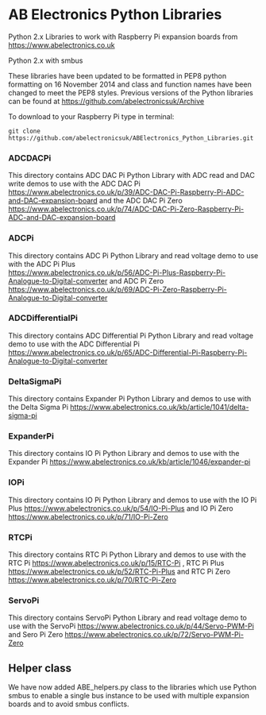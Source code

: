 AB Electronics Python Libraries
=====

Python 2.x Libraries to work with Raspberry Pi expansion boards from https://www.abelectronics.co.uk

Python 2.x with smbus

These libraries have been updated to be formatted in PEP8 python formatting on 16 November 2014 and class and function names have been changed to meet the PEP8 styles.  Previous versions of the Python libraries can be found at https://github.com/abelectronicsuk/Archive

To download to your Raspberry Pi type in terminal: 

```
git clone https://github.com/abelectronicsuk/ABElectronics_Python_Libraries.git
```
### ADCDACPi
This directory contains ADC DAC Pi Python Library with ADC read and DAC write demos to use with the ADC DAC Pi  
https://www.abelectronics.co.uk/p/39/ADC-DAC-Pi-Raspberry-Pi-ADC-and-DAC-expansion-board and the ADC DAC Pi Zero  
https://www.abelectronics.co.uk/p/74/ADC-DAC-Pi-Zero-Raspberry-Pi-ADC-and-DAC-expansion-board
### ADCPi 
This directory contains ADC Pi Python Library  and read voltage demo to use with the ADC Pi Plus  
https://www.abelectronics.co.uk/p/56/ADC-Pi-Plus-Raspberry-Pi-Analogue-to-Digital-converter and ADC Pi Zero https://www.abelectronics.co.uk/p/69/ADC-Pi-Zero-Raspberry-Pi-Analogue-to-Digital-converter
### ADCDifferentialPi 
This directory contains ADC Differential Pi Python Library and read voltage demo to use with the ADC Differential Pi  
https://www.abelectronics.co.uk/p/65/ADC-Differential-Pi-Raspberry-Pi-Analogue-to-Digital-converter
### DeltaSigmaPi
This directory contains Expander Pi Python Library and demos to use with the Delta Sigma Pi https://www.abelectronics.co.uk/kb/article/1041/delta-sigma-pi
### ExpanderPi
This directory contains IO Pi Python Library  and demos to use with the Expander Pi https://www.abelectronics.co.uk/kb/article/1046/expander-pi
### IOPi
This directory contains IO Pi Python Library  and demos to use with the IO Pi Plus https://www.abelectronics.co.uk/p/54/IO-Pi-Plus and IO Pi Zero https://www.abelectronics.co.uk/p/71/IO-Pi-Zero
### RTCPi
This directory contains RTC Pi Python Library and demos to use with the RTC Pi https://www.abelectronics.co.uk/p/15/RTC-Pi , RTC Pi Plus https://www.abelectronics.co.uk/p/52/RTC-Pi-Plus and RTC Pi Zero https://www.abelectronics.co.uk/p/70/RTC-Pi-Zero
### ServoPi
This directory contains ServoPi Python Library  and read voltage demo to use with the ServoPi https://www.abelectronics.co.uk/p/44/Servo-PWM-Pi and Sero Pi Zero https://www.abelectronics.co.uk/p/72/Servo-PWM-Pi-Zero

## Helper class
We have now added ABE_helpers.py class to the libraries which use Python smbus to enable a single bus instance to be used with multiple expansion boards and to avoid smbus conflicts. 
